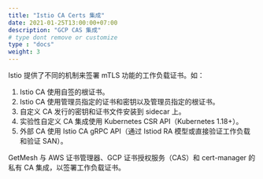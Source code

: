```yaml
---
title: "Istio CA Certs 集成"
date: 2021-01-25T13:00:00+07:00
description: "GCP CAS 集成"
# type dont remove or customize
type : "docs"
weight: 3
---
```


Istio 提供了不同的机制来签署 mTLS 功能的工作负载证书。如：

1. Istio CA 使用自签的根证书。
2. Istio CA 使用管理员指定的证书和密钥以及管理员指定的根证书。
3. 自定义 CA 发行的密钥和证书文件安装到 sidecar 上。 
4. 实验性自定义 CA 集成使用 Kubernetes CSR API（Kubernetes 1.18+）。
5. 外部 CA 使用 Istio CA gRPC API（通过 Istiod RA 模型或直接验证工作负载和验证 SAN）。

GetMesh 与 AWS 证书管理器、GCP 证书授权服务（CAS）和 cert-manager 的私有 CA 集成，以签署工作负载证书。